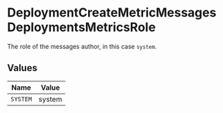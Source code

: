 # DeploymentCreateMetricMessagesDeploymentsMetricsRole

The role of the messages author, in this case `system`.


## Values

| Name     | Value    |
| -------- | -------- |
| `SYSTEM` | system   |